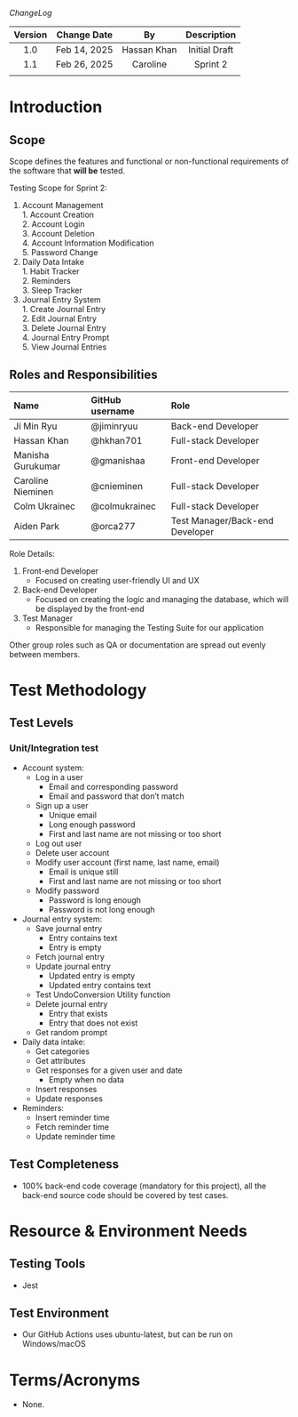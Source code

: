 

*ChangeLog*

| Version  | Change Date | By | Description  |
| :---: | :---: | :---: | :---: |
|  1.0 | Feb 14, 2025 | Hassan Khan | Initial Draft |
| 1.1 | Feb 26, 2025 | Caroline | Sprint 2 |
|  |  |  |  |

 # **Introduction**

   ##  **Scope**

  Scope defines the features and functional or non-functional requirements of the software that **will be** tested.

  Testing Scope for Sprint 2:

  1. Account Management  
    1. Account Creation  
    2. Account Login  
    3. Account Deletion  
    4. Account Information Modification  
    5. Password Change  
  2. Daily Data Intake  
    1. Habit Tracker  
    2. Reminders  
    3. Sleep Tracker  
  3. Journal Entry System  
    1. Create Journal Entry  
    2. Edit Journal Entry  
    3. Delete Journal Entry  
    4. Journal Entry Prompt  
    5. View Journal Entries

## **Roles and Responsibilities** 

  | Name | GitHub username | Role |
  | :---- | :---- | :---- |
  | Ji Min Ryu | @jiminryuu | Back-end Developer |
  | Hassan Khan | @hkhan701 | Full-stack Developer |
  | Manisha Gurukumar | @gmanishaa | Front-end Developer |
  | Caroline Nieminen | @cnieminen | Full-stack Developer |
  | Colm Ukrainec | @colmukrainec | Full-stack Developer |
  | Aiden Park | @orca277 | Test Manager/Back-end Developer |

Role Details:

1. Front-end Developer  
    - Focused on creating user-friendly UI and UX  
2. Back-end Developer  
    - Focused on creating the logic and managing the database, which will be displayed by the front-end  
3. Test Manager  
    - Responsible for managing the Testing Suite for our application

  Other group roles such as QA or documentation are spread out evenly between members.

# **Test Methodology**

   ## **Test Levels**

### Unit/Integration test

* Account system:  
  * Log in a user   
    * Email and corresponding password  
    * Email and password that don’t match  
  * Sign up a user   
    * Unique email  
    * Long enough password  
    * First and last name are not missing or too short  
  * Log out user  
  * Delete user account  
  * Modify user account (first name, last name, email)  
    * Email is unique still  
    * First and last name are not missing or too short  
  * Modify password  
    * Password is long enough  
    * Password is not long enough  
* Journal entry system:  
  * Save journal entry  
    * Entry contains text  
    * Entry is empty  
  * Fetch journal entry  
  * Update journal entry  
    * Updated entry is empty  
    * Updated entry contains text  
  * Test UndoConversion Utility function  
  * Delete journal entry  
    * Entry that exists  
    * Entry that does not exist  
  * Get random prompt  
* Daily data intake:  
  * Get categories  
  * Get attributes  
  * Get responses for a given user and date  
    * Empty when no data  
  * Insert responses  
  * Update responses
* Reminders:
  * Insert reminder time
  * Fetch reminder time
  * Update reminder time


## **Test Completeness**

* 100% back-end code coverage (mandatory for this project), all the back-end source code should be covered by test cases.

# **Resource & Environment Needs**

## **Testing Tools**

* Jest

## **Test Environment**

* Our GitHub Actions uses ubuntu-latest, but can be run on Windows/macOS

# **Terms/Acronyms** 

* None.

